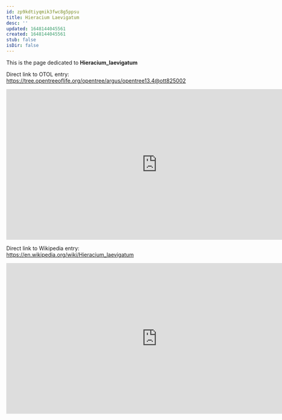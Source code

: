 ```yaml
---
id: zp9kdtiyqmik3fwc8g5ppsu
title: Hieracium Laevigatum
desc: ''
updated: 1648144045561
created: 1648144045561
stub: false
isDir: false
---
```

This is the page dedicated to **Hieracium_laevigatum**


Direct link to OTOL entry: https://tree.opentreeoflife.org/opentree/argus/opentree13.4@ott825002



<html>
    <body>
    <iframe src="https://tree.opentreeoflife.org/opentree/argus/opentree13.4@ott825002"
    width="800" height="400" frameborder="0" allowfullscreen> </iframe>
    </body>
</html>
    


Direct link to Wikipedia entry: https://en.wikipedia.org/wiki/Hieracium_laevigatum



<html>
    <body>
    <iframe src="https://en.wikipedia.org/wiki/Hieracium_laevigatum"
    width="800" height="400" frameborder="0" allowfullscreen> </iframe>
    </body>
</html>
    
